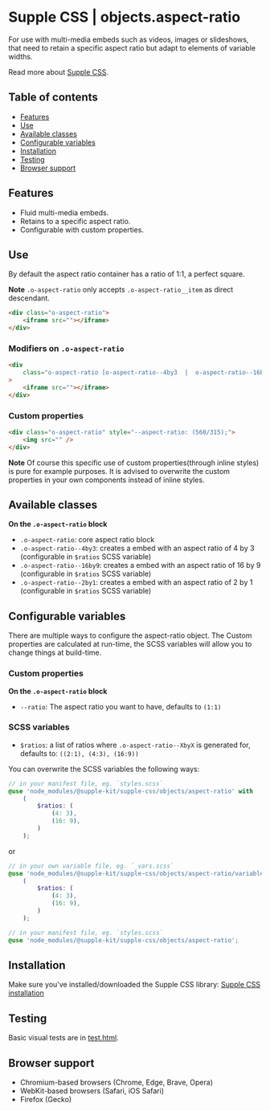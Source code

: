 # Supple CSS | objects.aspect-ratio

For use with multi-media embeds such as videos, images or slideshows, that need to retain a specific aspect ratio but adapt to elements of variable widths.

Read more about [Supple CSS](https://github.com/supple-css/supple).

## Table of contents

- [Features](#features)
- [Use](#use)
- [Available classes](#available-classes)
- [Configurable variables](#configurable-variables)
- [Installation](#installation)
- [Testing](#testing)
- [Browser support](#browser-support)

## Features

- Fluid multi-media embeds.
- Retains to a specific aspect ratio.
- Configurable with custom properties.

## Use

By default the aspect ratio container has a ratio of 1:1, a perfect square.

**Note** `.o-aspect-ratio` only accepts `.o-aspect-ratio__item` as direct descendant.

```html
<div class="o-aspect-ratio">
	<iframe src=""></iframe>
</div>
```

### Modifiers on `.o-aspect-ratio`

```html
<div
	class="o-aspect-ratio [o-aspect-ratio--4by3  |  o-aspect-ratio--16by9  |  o-aspect-ratio--2by1]"
>
	<iframe src=""></iframe>
</div>
```

### Custom properties

```html
<div class="o-aspect-ratio" style="--aspect-ratio: (560/315);">
	<img src="" />
</div>
```

**Note** Of course this specific use of custom properties(through inline styles) is pure for example purposes. It is advised to overwrite the custom properties in your own components instead of inline styles.

## Available classes

**On the `.o-aspect-ratio` block**

- `.o-aspect-ratio`: core aspect ratio block
- `.o-aspect-ratio--4by3`: creates a embed with an aspect ratio of 4 by 3 (configurable in `$ratios` SCSS variable)
- `.o-aspect-ratio--16by9`: creates a embed with an aspect ratio of 16 by 9 (configurable in `$ratios` SCSS variable)
- `.o-aspect-ratio--2by1`: creates a embed with an aspect ratio of 2 by 1 (configurable in `$ratios` SCSS variable)

## Configurable variables

There are multiple ways to configure the aspect-ratio object. The Custom properties are calculated at run-time, the SCSS variables will allow you to change things at build-time.

### Custom properties

**On the `.o-aspect-ratio` block**

- `--ratio`: The aspect ratio you want to have, defaults to `(1:1)`

### SCSS variables

- `$ratios`: a list of ratios where `.o-aspect-ratio--XbyX` is generated for, defaults to: `((2:1), (4:3), (16:9))`

You can overwrite the SCSS variables the following ways:

```scss
// in your manifest file, eg. `styles.scss`
@use 'node_modules/@supple-kit/supple-css/objects/aspect-ratio' with
	(
		$ratios: (
			(4: 3),
			(16: 9),
		)
	);
```

or

```scss
// in your own variable file, eg. `_vars.scss`
@use 'node_modules/@supple-kit/supple-css/objects/aspect-ratio/variables' with
	(
		$ratios: (
			(4: 3),
			(16: 9),
		)
	);

// in your manifest file, eg. `styles.scss`
@use 'node_modules/@supple-kit/supple-css/objects/aspect-ratio';
```

## Installation

Make sure you've installed/downloaded the Supple CSS library: [Supple CSS installation](../../#installation)

## Testing

Basic visual tests are in [test.html](https://supple-kit.github.io/supple-css/objects/aspect-ratio/test.html).

## Browser support

- Chromium-based browsers (Chrome, Edge, Brave, Opera)
- WebKit-based browsers (Safari, iOS Safari)
- Firefox (Gecko)

